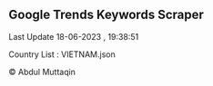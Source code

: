 

## Google Trends Keywords Scraper 
 
Last Update 18-06-2023 , 19:38:51

Country List :
VIETNAM.json



© Abdul Muttaqin 

